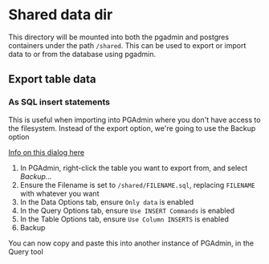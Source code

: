 # Shared data dir

This directory will be mounted into both the pgadmin and postgres containers under the path `/shared`.
This can be used to export or import data to or from the database using pgadmin.

## Export table data

### As SQL insert statements

This is useful when importing into PGAdmin where you don't have access to the filesystem. Instead of the export
option, we're going to use the Backup option

[Info on this dialog here](https://www.pgadmin.org/docs/pgadmin4/development/backup_dialog.html)

1. In PGAdmin, right-click the table you want to export from, and select *Backup...*
2. Ensure the Filename is set to `/shared/FILENAME.sql`, replacing `FILENAME` with whatever you want
3. In the Data Options tab, ensure `Only data` is enabled
4. In the Query Options tab, ensure `Use INSERT Commands` is enabled
5. In the Table Options tab, ensure `Use Column INSERTS` is enabled
6. Backup

You can now copy and paste this into another instance of PGAdmin, in the Query tool
